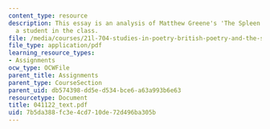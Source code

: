```yaml
---
content_type: resource
description: This essay is an analysis of Matthew Greene's 'The Spleen' by Emily Proctor,
  a student in the class.
file: /media/courses/21l-704-studies-in-poetry-british-poetry-and-the-sciences-of-the-mind-fall-2004/7b5da388fc3e4cd710de72d496ba305b_041122_text.pdf
file_type: application/pdf
learning_resource_types:
- Assignments
ocw_type: OCWFile
parent_title: Assignments
parent_type: CourseSection
parent_uid: db574398-dd5e-d534-bce6-a63a993b6e63
resourcetype: Document
title: 041122_text.pdf
uid: 7b5da388-fc3e-4cd7-10de-72d496ba305b
---
```

